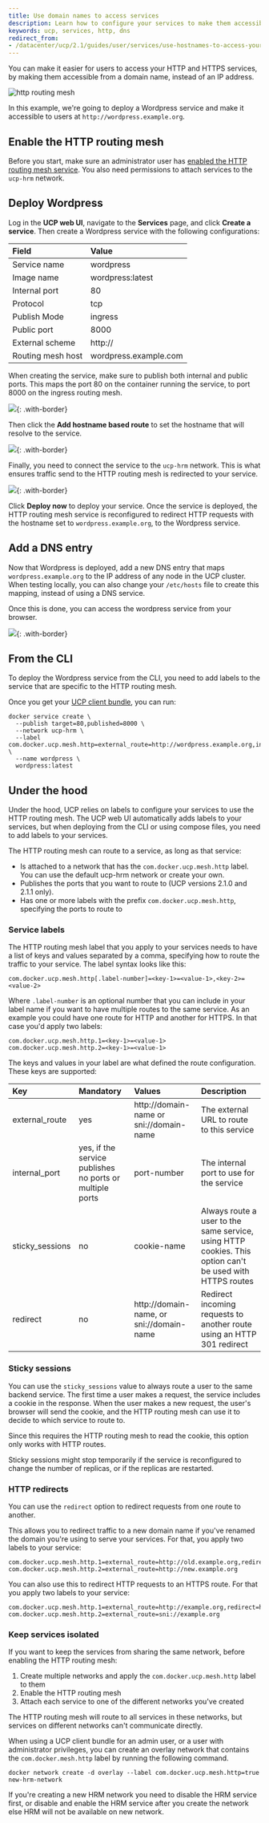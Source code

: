 ```yaml
---
title: Use domain names to access services
description: Learn how to configure your services to make them accessible using a hostname instead of IP addresses and ports.
keywords: ucp, services, http, dns
redirect_from:
- /datacenter/ucp/2.1/guides/user/services/use-hostnames-to-access-your-service/
---
```


You can make it easier for users to access your HTTP and HTTPS services, by
making them accessible from a domain name, instead of an IP address.

![http routing mesh](../../images/use-domain-names-2.svg)

In this example, we're going to deploy a Wordpress service and make it accessible
to users at `http://wordpress.example.org`.

## Enable the HTTP routing mesh

Before you start, make sure an administrator user has
[enabled the HTTP routing mesh service](../../admin/configure/use-domain-names-to-access-services.md).
You also need permissions to attach services to the `ucp-hrm` network.

## Deploy Wordpress

Log in the **UCP web UI**, navigate to the **Services** page, and click
**Create a service**. Then create a Wordpress service with the following
configurations:

| Field             | Value                 |
|:------------------|:----------------------|
| Service name      | wordpress             |
| Image name        | wordpress:latest      |
| Internal port     | 80                    |
| Protocol          | tcp                   |
| Publish Mode      | ingress               |
| Public port       | 8000                  |
| External scheme   | http://               |
| Routing mesh host | wordpress.example.com |

When creating the service, make sure to publish both internal and public ports.
This maps the port 80 on the container running the service, to port 8000 on the
ingress routing mesh.

![](../../images/use-domain-names-4.png){: .with-border}

Then click the **Add hostname based route** to set the hostname that will
resolve to the service.

![](../../images/use-domain-names-5.png){: .with-border}

Finally, you need to connect the service to the `ucp-hrm` network. This is
what ensures traffic send to the HTTP routing mesh is redirected to your
service.

![](../../images/use-domain-names-6.png){: .with-border}

Click **Deploy now** to deploy your service. Once the service is deployed,
the HTTP routing mesh service is reconfigured to redirect HTTP requests with
the hostname set to `wordpress.example.org`, to the Wordpress service.

## Add a DNS entry

Now that Wordpress is deployed, add a new DNS entry that maps
`wordpress.example.org` to the IP address of any node in the UCP cluster.
When testing locally, you can also change your `/etc/hosts` file to
create this mapping, instead of using a DNS service.

Once this is done, you can access the wordpress service from your browser.

![](../../images/use-domain-names-7.png){: .with-border}

## From the CLI

To deploy the Wordpress service from the CLI, you need to add labels to the
service that are specific to the HTTP routing mesh.

Once you get your [UCP client bundle](../access-ucp/cli-based-access.md), you
can run:

```none
docker service create \
  --publish target=80,published=8000 \
  --network ucp-hrm \
  --label com.docker.ucp.mesh.http=external_route=http://wordpress.example.org,internal_port=80 \
  --name wordpress \
  wordpress:latest
```

## Under the hood

Under the hood, UCP relies on labels to configure your services to use the
HTTP routing mesh. The UCP web UI automatically adds labels to your services,
but when deploying from the CLI or using compose files, you need to add labels
to your services.

The HTTP routing mesh can route to a service, as long as that service:

* Is attached to a network that has the `com.docker.ucp.mesh.http` label. You can use the default ucp-hrm network or create your own.
* Publishes the ports that you want to route to (UCP versions 2.1.0 and 2.1.1 only).
* Has one or more labels with the prefix `com.docker.ucp.mesh.http`, specifying
the ports to route to

### Service labels

The HTTP routing mesh label that you apply to your services needs to have a list
of keys and values separated by a comma, specifying how to route the traffic to
your service. The label syntax looks like this:

```none
com.docker.ucp.mesh.http[.label-number]=<key-1>=<value-1>,<key-2>=<value-2>
```

Where `.label-number` is an optional number that you can include in your label
name if you want to have multiple routes to the same service. As an example
you could have one route for HTTP and another for HTTPS. In that case you'd
apply two labels:

```none
com.docker.ucp.mesh.http.1=<key-1>=<value-1>
com.docker.ucp.mesh.http.2=<key-1>=<value-1>
```

The keys and values in your label are what defined the route configuration.
These keys are supported:

| Key             | Mandatory                                                | Values                                   | Description                                                                                              |
|:----------------|:---------------------------------------------------------|:-----------------------------------------|:---------------------------------------------------------------------------------------------------------|
| external_route  | yes                                                      | http://domain-name or sni://domain-name  | The external URL to route to this service                                                                |
| internal_port   | yes, if the service publishes no ports or multiple ports | port-number                              | The internal port to use for the service                                                                 |
| sticky_sessions | no                                                       | cookie-name                              | Always route a user to the same service, using HTTP cookies. This option can't be used with HTTPS routes |
| redirect        | no                                                       | http://domain-name, or sni://domain-name | Redirect incoming requests to another route using an HTTP 301 redirect                                   |


### Sticky sessions

You can use the `sticky_sessions` value to always route a user to the same
backend service. The first time a user makes a request, the service includes
a cookie in the response. When the user makes a new request, the user's browser
will send the cookie, and the HTTP routing mesh can use it to decide to which
service to route to.

Since this requires the HTTP routing mesh to read the cookie, this
option only works with HTTP routes.

Sticky sessions might stop temporarily if the service is reconfigured to
change the number of replicas, or if the replicas are restarted.

### HTTP redirects

You can use the `redirect` option to redirect requests from one route to
another.

This allows you to redirect traffic to a new domain name if you've renamed the
domain you're using to serve your services. For that, you apply two labels to
your service:

```none
com.docker.ucp.mesh.http.1=external_route=http://old.example.org,redirect=http://new.example.org
com.docker.ucp.mesh.http.2=external_route=http://new.example.org
```

You can also use this to redirect HTTP requests to an HTTPS route. For that you
apply two labels to your service:

```none
com.docker.ucp.mesh.http.1=external_route=http://example.org,redirect=https://example.org
com.docker.ucp.mesh.http.2=external_route=sni://example.org
```

### Keep services isolated

If you want to keep the services from sharing the same network, before
enabling the HTTP routing mesh:

1. Create multiple networks and apply the `com.docker.ucp.mesh.http` label to them
2. Enable the HTTP routing mesh
3. Attach each service to one of the different networks you've created

The HTTP routing mesh will route to all services in these networks, but services
on different networks can't communicate directly.

When using a UCP client bundle for an admin user, or a user with administrator privileges,
you can create an overlay network that contains the `com.docker.mesh.http` label by running the following command.

```none
docker network create -d overlay --label com.docker.ucp.mesh.http=true new-hrm-network
```

If you're creating a new HRM network you need to disable the HRM service first, or disable
and enable the HRM service after you create the network else HRM will not be available on new network.
